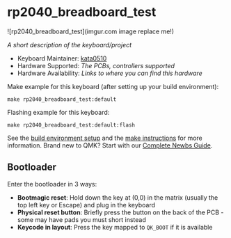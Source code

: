 # rp2040_breadboard_test

![rp2040_breadboard_test](imgur.com image replace me!)

*A short description of the keyboard/project*

* Keyboard Maintainer: [kata0510](https://github.com/kata0510)
* Hardware Supported: *The PCBs, controllers supported*
* Hardware Availability: *Links to where you can find this hardware*

Make example for this keyboard (after setting up your build environment):

    make rp2040_breadboard_test:default

Flashing example for this keyboard:

    make rp2040_breadboard_test:default:flash

See the [build environment setup](https://docs.qmk.fm/#/getting_started_build_tools) and the [make instructions](https://docs.qmk.fm/#/getting_started_make_guide) for more information. Brand new to QMK? Start with our [Complete Newbs Guide](https://docs.qmk.fm/#/newbs).

## Bootloader

Enter the bootloader in 3 ways:

* **Bootmagic reset**: Hold down the key at (0,0) in the matrix (usually the top left key or Escape) and plug in the keyboard
* **Physical reset button**: Briefly press the button on the back of the PCB - some may have pads you must short instead
* **Keycode in layout**: Press the key mapped to `QK_BOOT` if it is available
